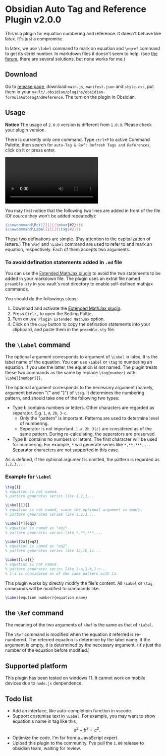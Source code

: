 # Obsidian Auto Tag and Reference Plugin v2.0.0

This is a plugin for equation numbering and reference. It doesn't behave like latex. It's just a compromise. 

In latex, we use `\label` command to mark an equation and `\eqref` command to get its seriel number. In markdown files it doesn't seem to help. (see [the forum](https://forum.obsidian.md/t/automatic-equation-numbering-latex-math/1325), there are several solutions, but none works for me.) 

## Download

Go to [release page](https://github.com/Luessiaw/obsidian-equationAutoTagAndReference/releases/tag/1.0.0), download `main.js`, `manifest.json` and `style.css`, put them in your `vault/.obsidian/plugins/obsidian-formulaAutoTagAndReference`. The turn on the plugin in Obsidian.

## Usage

**Notice** The usage of `2.0.0` version is  different from `1.0.0`. Please check your plugin version.

There is currently only one command. Type `ctrl+P` to active Command Palette, then search for `auto-Tag & Ref: Refresh Tags and References`, click on it or press enter. 

![sample gif](sample_vedio.mp4)

You may first notice that the following two lines are added in front of the file (Of cource they won't be added repeatedly):

```latex
$\newcommand\Ref[2][]{(\mbox{#2})}$
$\newcommand\Label[2][]{\tag{#2}}$
```

These two definations are simple. (Pay attention to the capitalization of letters.) The `\Ref`  and `\Label` command are used to refer to and mark an equation, respectively. Each of them accepts two arguments. 

### To avoid defination statements added in `.md` file

You can use the [Extended MathJax plugin](https://github.com/xldenis/obsidian-latex) to avoid the two statements to be added in your markdown file. The plugin uses an extral file named `preamble.sty` in you vault's root directory to enable self-defined mathjax commands.

You should do the followings steps:
1. Download and activate the [Extended MathJax plugin](https://github.com/xldenis/obsidian-latex).
2. Press `Ctrl+,` to open the Setting Paltte. 
3. Turn on `Use Plugin Extended MathJax` option.
4. Click on the `copy` button to copy the defination statements into your clipboard, and paste them in the `preamble.sty` file.

## the `\Label` command

The optional argument corresponds to argument of `\Label` in latex. It is the label name of the equation. You can use `\Label` or `\tag` to numbering an equation. If you use the latter, the equation is not named. The plugin treats these two commands as the same by replace `\tag{number}` with `\Label[number]{}`.

The optional argument corresponds to the necessary argument (namely, argument between "{" and "}") of `\tag`. It determines the numbering pattern, and should take one of the following two types:

* Type I: contains numbers or letters. Other characters are regarded as separator. E.g. `1`, `A`, `2b`, `3-c`. 
	* Only the "pattern" is important. Patterns are used to determine level of numbering. 
	* Seperator is not important. `1-a`, `2b`, `3(c)` are considered as of the same pattern. During re-calculating, the seperators are preserved.
* Type II: contains no numbers or letters. The first character will be used for numbering. For example, `*` will generate series like `*,**,***,...` Separator characters are not supported in this case.

As is defined, if the optional argument is omitted, the pattern is regarded as `1,2,3,...`

### Example for `\Label`

```latex
\tag{1}
% equation is not named.
% pattern generates series like 1,2,3,...

\Label[1]{}
% equation is not named, since the optional argument is empty.
% pattern generates series like 1,2,3,...

\Label[*]{eq1}
% equation is named as "eq1".
% pattern generates series like *,**,***,...

\Label[2a]{eq2}
% equation is named as "eq2".
% pattern generates series like 1a,1b,1c...

\Label[1-a]{}
% equation is not named.
% pattern generates series like 1-a,1-b,1-c...
% 1-a is considered as of the same pattern with 1a. 
```

This plugin works by directly modify the file's content. All `\Label` or `\tag` commands will be modified to commands like:

```latex
\Label[eqution number]{equation name}
```

## the `\Ref` command

The meaning of the two arguments of `\Ref` is the same as that of `\Label`. 

The `\Ref` command is modified when the equation it referred is re-numbered. The referred equation is determine by the label name. If the argument is empty, it is determined by the necessary argument. (It's just the number of the equation before modified.)

## Supported platform

This plugin has been tested on windows 11. It cannot work on mobile devices due to `node.js` denpendence.

## Todo list

* Add an interface, like auto-completioin function in vscode.
* Support costumise text in `\Label`. For example, you may want to show equation's name in tag like this,
$$
a^2+b^2=c^2.\tag{1a, the Pythagorean theorem}
$$
* Optimize the code. I'm far from a JavaScript expert.
* Upload this plugin to the community. I've pull the `1.00` release to obsidian team, waiting for review. 